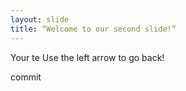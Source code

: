 ```yaml
---
layout: slide
title: “Welcome to our second slide!”
---
```

Your te
Use the left arrow to go back!

commit
